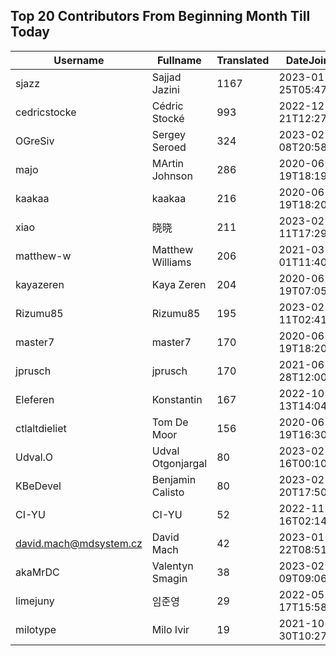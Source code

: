 ## Top 20 Contributors From Beginning Month Till Today ##
|Username|Fullname|Translated|DateJoined|
|--------|--------|----------|----------|
|sjazz|Sajjad Jazini|1167|2023-01-25T05:47:07.|
|cedricstocke|Cédric Stocké|993|2022-12-21T12:27:36.|
|OGreSiv|Sergey Seroed|324|2023-02-08T20:58:42.|
|majo|MArtin Johnson|286|2020-06-19T18:19:45Z|
|kaakaa|kaakaa|216|2020-06-19T18:20:26Z|
|xiao|晓晓|211|2023-02-11T17:29:53.|
|matthew-w|Matthew Williams|206|2021-03-01T11:40:28.|
|kayazeren|Kaya Zeren|204|2020-06-19T07:05:24Z|
|Rizumu85|Rizumu85|195|2023-02-11T02:41:32.|
|master7|master7|170|2020-06-19T18:20:39.|
|jprusch|jprusch|170|2021-06-28T12:00:18.|
|Eleferen|Konstantin|167|2022-10-13T14:04:24Z|
|ctlaltdieliet|Tom De Moor|156|2020-06-19T16:30:47Z|
|Udval.O|Udval Otgonjargal|80|2023-02-16T00:10:50.|
|KBeDevel|Benjamin Calisto|80|2023-02-20T17:50:20.|
|CI-YU|CI-YU|52|2022-11-16T02:14:58.|
|david.mach@mdsystem.cz|David Mach|42|2023-01-22T08:51:32.|
|akaMrDC|Valentyn Smagin|38|2023-02-09T09:06:21.|
|limejuny|임준영|29|2022-05-17T15:58:46.|
|milotype|Milo Ivir|19|2021-10-30T10:27:42.|
